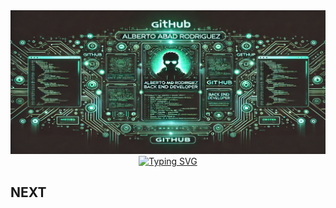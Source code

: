 <div align="center">
  <img src="https://github.com/albertoabro/albertoabro/blob/main/header.png"></img>
</div>
<div align="center">
  <a href="https://git.io/typing-svg"><img src="https://readme-typing-svg.herokuapp.com?font=Fira+Code&pause=1000&color=215A42&background=FFFFFF00&center=true&width=380&height=45&lines=Back+End+Developer;Java+%7C+SQL+%7C+JavaScript;Spring+Boot++%7C+Express.Js" alt="Typing SVG" /></a>
</div>

## NEXT
<!--
**albertoabro/albertoabro** is a ✨ _special_ ✨ repository because its `README.md` (this file) appears on your GitHub profile.

Here are some ideas to get you started:

- 🔭 I’m currently working on ...
- 🌱 I’m currently learning ...
- 👯 I’m looking to collaborate on ...
- 🤔 I’m looking for help with ...
- 💬 Ask me about ...
- 📫 How to reach me: ...
- 😄 Pronouns: ...
- ⚡ Fun fact: ...
-->
